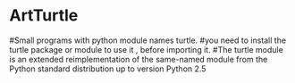 # ArtTurtle
#Small programs with python module names turtle.
#you need to install the turtle package or module to use it , before importing it.
#The turtle module is an extended reimplementation of the same-named module from the Python standard distribution up to version Python 2.5
